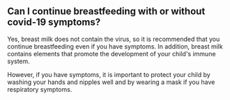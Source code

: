 ## Can I continue breastfeeding with or without covid-19 symptoms?

Yes, breast milk does not contain the virus, so it is recommended that you continue breastfeeding even if you have symptoms. In addition, breast milk contains elements that promote the development of your child's immune system.

However, if you have symptoms, it is important to protect your child by washing your hands and nipples well and by wearing a mask if you have respiratory symptoms.
